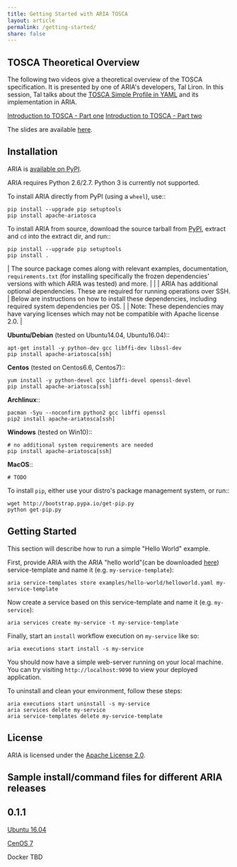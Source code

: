 ```yaml
---
title: Getting Started with ARIA TOSCA
layout: article
permalink: /getting-started/
share: false
---
```


TOSCA Theoretical Overview
--------------------------

The following two videos give a theoretical overview of the TOSCA specification. It is presented by one of ARIA's developers, Tal Liron. In this session, Tal talks about the [TOSCA Simple Profile in YAML](http://docs.oasis-open.org/tosca/TOSCA-Simple-Profile-YAML/v1.0/csprd02/TOSCA-Simple-Profile-YAML-v1.0-csprd02.html) and its implementation in ARIA.

[Introduction to TOSCA - Part one](https://www.youtube.com/watch?v=aMkqLI6o-58)
[Introduction to TOSCA - Part two](https://www.youtube.com/watch?v=6xGmpi--7-A)

The slides are available [here](https://www.slideshare.net/cloudifysource/tosca-in-practice-with-aria).

Installation
------------

ARIA is [available on PyPI](https://pypi.python.org/pypi/apache-ariatosca).

ARIA requires Python 2.6/2.7. Python 3 is currently not supported.

To install ARIA directly from PyPI (using a ``wheel``), use::

    pip install --upgrade pip setuptools
    pip install apache-ariatosca

To install ARIA from source, download the source tarball from
[PyPI](https://pypi.python.org/pypi/apache-ariatosca), extract and ``cd`` into the extract dir, and run::

    pip install --upgrade pip setuptools
    pip install .

| The source package comes along with relevant examples, documentation, ``requirements.txt`` (for installing specifically the frozen dependencies' versions with which ARIA was tested) and more.
|
|
| ARIA has additional optional dependencies. These are required for running operations over SSH.
| Below are instructions on how to install these dependencies, including required system dependencies per OS.
|
| Note: These dependencies may have varying licenses which may not be compatible with Apache license 2.0.
|

**Ubuntu/Debian** (tested on Ubuntu14.04, Ubuntu16.04)::

    apt-get install -y python-dev gcc libffi-dev libssl-dev
    pip install apache-ariatosca[ssh]

**Centos** (tested on Centos6.6, Centos7)::

    yum install -y python-devel gcc libffi-devel openssl-devel
    pip install apache-ariatosca[ssh]

**Archlinux**::

    pacman -Syu --noconfirm python2 gcc libffi openssl
    pip2 install apache-ariatosca[ssh]

**Windows** (tested on Win10)::

    # no additional system requirements are needed
    pip install apache-ariatosca[ssh]

**MacOS**::

    # TODO



To install ``pip``, either use your distro's package management system, or run::

    wget http://bootstrap.pypa.io/get-pip.py
    python get-pip.py



Getting Started
---------------


This section will describe how to run a simple "Hello World" example.

First, provide ARIA with the ARIA "hello world"(can be downloaded [here](https://github.com/apache/incubator-ariatosca/tree/master/examples/hello-world)) service-template and name it (e.g.
``my-service-template``):

    aria service-templates store examples/hello-world/helloworld.yaml my-service-template

Now create a service based on this service-template and name it (e.g. ``my-service``):

    aria services create my-service -t my-service-template

Finally, start an ``install`` workflow execution on ``my-service`` like so:

    aria executions start install -s my-service

You should now have a simple web-server running on your local machine. You can try visiting
``http://localhost:9090`` to view your deployed application.

To uninstall and clean your environment, follow these steps:

    aria executions start uninstall -s my-service
    aria services delete my-service
    aria service-templates delete my-service-template


License
-------

ARIA is licensed under the
[Apache License 2.0](https://github.com/apache/incubator-ariatosca/blob/master/LICENSE).


Sample install/command files for different ARIA releases
--------------------------------------------------------

0.1.1                                                                                                                                          
-----                                                                                                                                          

[Ubuntu 16.04](https://github.com/apache/incubator-ariatosca-website/samples/Ubuntu/ubuntu1604_aria011)                                        

[CenOS 7](https://github.com/apache/incubator-ariatosca-website/samples/CentOS/centos7_aria011)                                                

Docker  TBD

